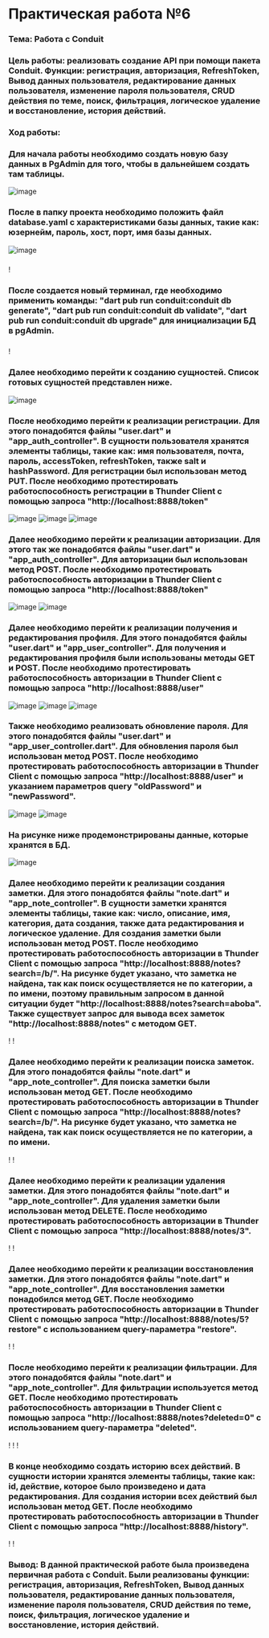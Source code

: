 # Практическая работа №6

### Тема: Работа с Conduit
### Цель работы: реализовать cоздание API при помощи пакета Conduit. Функции: регистрация, авторизация, RefreshToken, Вывод данных пользователя, редактирование данных пользователя, изменение пароля пользователя, CRUD действия по теме, поиск, фильтрация, логическое удаление и восстановление, история действий.

###
### Ход работы:
### Для начала работы необходимо создать новую базу данных в PgAdmin для того, чтобы в дальнейшем создать там таблицы.
![image](https://user-images.githubusercontent.com/99389490/216460416-d8e97b5c-e447-4682-8e43-cd1541f91553.png)
###
### После в папку проекта необходимо положить файл database.yaml с характеристиками базы данных, такие как: юзернейм, пароль, хост, порт, имя базы данных. 
![image](https://user-images.githubusercontent.com/99389490/216460512-8165eed9-8741-46b4-a492-7e8eda44f191.png)
### 
### 
!
### После создается новый терминал, где необходимо применить команды: "dart pub run conduit:conduit db generate", "dart pub run conduit:conduit db validate", "dart pub run conduit:conduit db upgrade" для инициализации БД в pgAdmin.
### 
!
###
### Далее необходимо перейти к созданию сущностей. Список готовых сущностей представлен ниже.
![image](https://user-images.githubusercontent.com/99389490/216460863-2d823533-f393-4d04-80b0-ccfce0ee5364.png)
###
### После необходимо перейти к реализации регистрации. Для этого понадобятся файлы "user.dart" и "app_auth_controller". В сущности пользователя хранятся элементы таблицы, такие как: имя пользователя, почта, пароль, accessToken, refreshToken, также salt и hashPassword. Для регистрации был использован метод PUT. После необходимо протестировать работоспособность регистрации в Thunder Client с помощью запроса "http://localhost:8888/token"
![image](https://user-images.githubusercontent.com/99389490/216460993-6bccd3a8-50b8-4c96-8cad-70d64c083959.png)
![image](https://user-images.githubusercontent.com/99389490/216461246-052b27e3-0480-4188-ae24-905605a87912.png)
![image](https://user-images.githubusercontent.com/99389490/216461288-dd066ecf-f0af-42aa-a15e-7ba818034dbf.png)
###
### Далее необходимо перейти к реализации авторизации. Для этого так же понадобятся файлы "user.dart" и "app_auth_controller". Для авторизации был использован метод POST. После необходимо протестировать работоспособность авторизации в Thunder Client с помощью запроса "http://localhost:8888/token"
![image](https://user-images.githubusercontent.com/99389490/216461490-f785c98e-8bb2-44b0-884d-ebcad03b729e.png)
![image](https://user-images.githubusercontent.com/99389490/216461565-a18b1003-ef85-4d0b-b1b2-71a338488dd7.png)
###
### Далее необходимо перейти к реализации получения и редактирования профиля. Для этого понадобятся файлы "user.dart" и "app_user_controller". Для получения и редактирования профиля были использованы методы GET и POST. После необходимо протестировать работоспособность авторизации в Thunder Client с помощью запроса "http://localhost:8888/user"
![image](https://user-images.githubusercontent.com/99389490/216461686-2fd3988f-d5f1-45e9-8caa-67a724f25387.png)
![image](https://user-images.githubusercontent.com/99389490/216461786-3cc662bd-e07f-48b5-a851-6c3b87dc5400.png)
![image](https://user-images.githubusercontent.com/99389490/216461828-2df223bc-6516-4e44-b72b-427ecf0319a3.png)
###
###
### Также необходимо реализовать обновление пароля. Для этого понадобятся файлы "user.dart" и "app_user_controller.dart". Для обновления пароля был использован метод POST. После необходимо протестировать работоспособность авторизации в Thunder Client с помощью запроса "http://localhost:8888/user" и указанием параметров query "oldPassword" и "newPassword".
![image](https://user-images.githubusercontent.com/99389490/216462270-9cb01bb5-49dc-4755-960c-09df2fbea39a.png)
![image](https://user-images.githubusercontent.com/99389490/216462161-f9f8d19d-fd49-41db-8a58-a98bf95a9855.png)
###
### На рисунке ниже продемонстрированы данные, которые хранятся в БД.
![image](https://user-images.githubusercontent.com/99389490/216462366-e0f95cf2-3f6e-4228-81bc-c379d85d06df.png)
###
### Далее необходимо перейти к реализации создания заметки. Для этого понадобятся файлы "note.dart" и "app_note_controller". В сущности заметки хранятся элементы таблицы, такие как: число, описание, имя, категория, дата создания, также дата редактирования и логическое удаление. Для создания заметки были использован метод POST. После необходимо протестировать работоспособность авторизации в Thunder Client с помощью запроса "http://localhost:8888/notes?search=/b/". На рисунке будет указано, что заметка не найдена, так как поиск осуществляется не по категории, а по имени, поэтому правильным запросом в данной ситуации будет "http://localhost:8888/notes?search=aboba". Также существует запрос для вывода всех заметок "http://localhost:8888/notes" с методом GET.
!
!
###
### Далее необходимо перейти к реализации поиска заметок. Для этого понадобятся файлы "note.dart" и "app_note_controller". Для поиска заметки были использован метод GET. После необходимо протестировать работоспособность авторизации в Thunder Client с помощью запроса "http://localhost:8888/notes?search=/b/". На рисунке будет указано, что заметка не найдена, так как поиск осуществляется не по категории, а по имени. 
!
! 
###
### Далее необходимо перейти к реализации удаления заметки. Для этого понадобятся файлы "note.dart" и "app_note_controller". Для удаления заметки были использован метод DELETE. После необходимо протестировать работоспособность авторизации в Thunder Client с помощью запроса "http://localhost:8888/notes/3".
!
! 
###
### Далее необходимо перейти к реализации восстановления заметки. Для этого понадобятся файлы "note.dart" и "app_note_controller". Для восстановления заметки понадобился метод GET. После необходимо протестировать работоспособность авторизации в Thunder Client с помощью запроса "http://localhost:8888/notes/5?restore" с использованием query-параметра "restore".
!
!
###
### После необходимо перейти к реализации фильтрации. Для этого понадобятся файлы "note.dart" и "app_note_controller". Для фильтрации используется метод GET. После необходимо протестировать работоспособность авторизации в Thunder Client с помощью запроса "http://localhost:8888/notes?deleted=0" с использованием query-параметра "deleted".
!
!
!
###
### В конце необходимо создать историю всех действий. В сущности истории хранятся элементы таблицы, такие как: id, действие, которое было произведено и дата редактирования. Для создания истории всех действий был использован метод GET. После необходимо протестировать работоспособность авторизации в Thunder Client с помощью запроса "http://localhost:8888/history".
!
!
###
### Вывод: В данной практической работе была произведена первичная работа с Conduit. Были реализованы функции: регистрация, авторизация, RefreshToken, Вывод данных пользователя, редактирование данных пользователя, изменение пароля пользователя, CRUD действия по теме, поиск, фильтрация, логическое удаление и восстановление, история действий.
